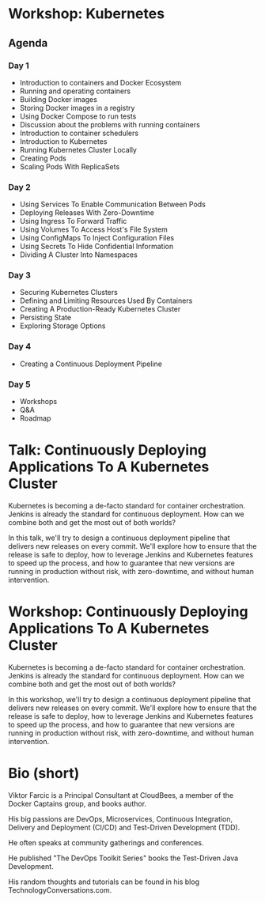 # Workshop: Kubernetes

## Agenda

### Day 1

* Introduction to containers and Docker Ecosystem
* Running and operating containers
* Building Docker images
* Storing Docker images in a registry
* Using Docker Compose to run tests
* Discussion about the problems with running containers
* Introduction to container schedulers
* Introduction to Kubernetes
* Running Kubernetes Cluster Locally
* Creating Pods
* Scaling Pods With ReplicaSets

### Day 2

* Using Services To Enable Communication Between Pods
* Deploying Releases With Zero-Downtime
* Using Ingress To Forward Traffic
* Using Volumes To Access Host's File System
* Using ConfigMaps To Inject Configuration Files
* Using Secrets To Hide Confidential Information
* Dividing A Cluster Into Namespaces

### Day 3

* Securing Kubernetes Clusters
* Defining and Limiting Resources Used By Containers
* Creating A Production-Ready Kubernetes Cluster
* Persisting State
* Exploring Storage Options

### Day 4

* Creating a Continuous Deployment Pipeline

### Day 5

* Workshops
* Q&A
* Roadmap

# Talk: Continuously Deploying Applications To A Kubernetes Cluster

Kubernetes is becoming a de-facto standard for container orchestration. Jenkins is already the standard for continuous deployment. How can we combine both and get the most out of both worlds?

In this talk, we'll try to design a continuous deployment pipeline that delivers new releases on every commit. We'll explore how to ensure that the release is safe to deploy, how to leverage Jenkins and Kubernetes features to speed up the process, and how to guarantee that new versions are running in production without risk, with zero-downtime, and without human intervention.

# Workshop: Continuously Deploying Applications To A Kubernetes Cluster

Kubernetes is becoming a de-facto standard for container orchestration. Jenkins is already the standard for continuous deployment. How can we combine both and get the most out of both worlds?

In this workshop, we'll try to design a continuous deployment pipeline that delivers new releases on every commit. We'll explore how to ensure that the release is safe to deploy, how to leverage Jenkins and Kubernetes features to speed up the process, and how to guarantee that new versions are running in production without risk, with zero-downtime, and without human intervention.

# Bio (short)

Viktor Farcic is a Principal Consultant at CloudBees, a member of the Docker Captains group, and books author.

His big passions are DevOps, Microservices, Continuous Integration, Delivery and Deployment (CI/CD) and Test-Driven Development (TDD).

He often speaks at community gatherings and conferences.

He published "The DevOps Toolkit Series" books the Test-Driven Java Development.

His random thoughts and tutorials can be found in his blog TechnologyConversations.com.

